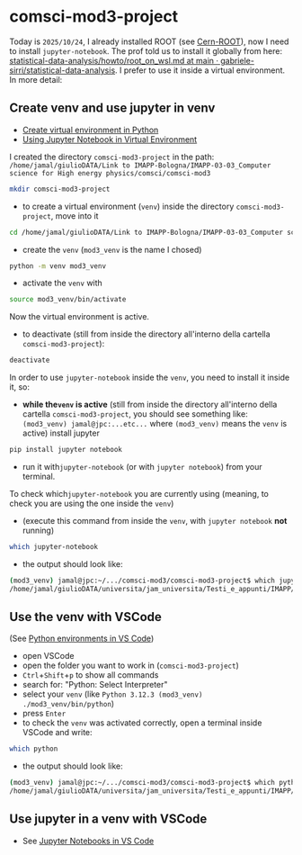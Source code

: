 # comsci-mod3-project

Today is `2025/10/24`, I already installed ROOT (see [Cern-ROOT](https://github.com/giuliogiamello/Cern-ROOT)), now I need to install `jupyter-notebook`.
The prof told us to install it globally from here: [statistical-data-analysis/howto/root_on_wsl.md at main · gabriele-sirri/statistical-data-analysis](https://github.com/gabriele-sirri/statistical-data-analysis/blob/main/howto/root_on_wsl.md).
I prefer to use it inside a virtual environment.
In more detail:

## Create venv and use jupyter in venv

- [Create virtual environment in Python](https://www.geeksforgeeks.org/create-virtual-environment-using-venv-python/)
- [Using Jupyter Notebook in Virtual Environment](https://www.geeksforgeeks.org/using-jupyter-notebook-in-virtual-environment/)

I created the directory `comsci-mod3-project` in the path: `/home/jamal/giulioDATA/Link to IMAPP-Bologna/IMAPP-03-03_Computer science for High energy physics/comsci/comsci-mod3`

```bash
mkdir comsci-mod3-project
```

- to create a virtual environment (`venv`) inside the directory `comsci-mod3-project`, move into it

```bash
cd /home/jamal/giulioDATA/Link to IMAPP-Bologna/IMAPP-03-03_Computer science for High energy physics/comsci/comsci-mod3comsci-mod3-project
```

- create the `venv` (`mod3_venv` is the name I chosed)

```bash
python -m venv mod3_venv
```

- activate the `venv` with

```bash
source mod3_venv/bin/activate
```

Now the virtual environment is active. 

- to deactivate (still from inside the directory all'interno della cartella `comsci-mod3-project`):

```bash
deactivate
```

In order to use `jupyter-notebook` inside the `venv`, you need to install it inside it, so:

- **while the`venv` is active** (still from inside the directory all'interno della cartella `comsci-mod3-project`, you should see something like: `(mod3_venv) jamal@jpc:...etc...` where `(mod3_venv)` means the `venv` is active) install jupyter

```bash
pip install jupyter notebook
```

- run it with`jupyter-notebook` (or with `jupyter notebook`) from your terminal.

To check which`jupyter-notebook` you are currently using (meaning, to check you are using the one inside the `venv`)

- (execute this command from inside the `venv`, with `jupyter notebook` **not** running)

```bash
which jupyter-notebook
```

- the output should look like:

```bash
(mod3_venv) jamal@jpc:~/.../comsci-mod3/comsci-mod3-project$ which jupyter-notebook
/home/jamal/giulioDATA/universita/jam_universita/Testi_e_appunti/IMAPP/IMAPP-Bologna/IMAPP-03-03_Computer science for High energy physics/comsci/comsci-mod3/comsci-mod3-project/mod3_venv/bin/jupyter-notebook
```

## Use the venv with VSCode

(See [Python environments in VS Code](https://code.visualstudio.com/docs/python/environments))

- open VSCode
- open the folder you want to work in (`comsci-mod3-project`)
- `Ctrl`+`Shift`+`p` to show all commands
- search for: "Python: Select Interpreter"
- select your `venv` (like `Python 3.12.3 (mod3_venv) ./mod3_venv/bin/python`)
- press `Enter`
- to check the `venv` was activated correctly, open a terminal inside VSCode and write:

```bash
which python
```

- the output should look like:

```bash
(mod3_venv) jamal@jpc:~/.../comsci-mod3/comsci-mod3-project$ which python
/home/jamal/giulioDATA/universita/jam_universita/Testi_e_appunti/IMAPP/IMAPP-Bologna/IMAPP-03-03_Computer science for High energy physics/comsci/comsci-mod3/comsci-mod3-project/mod3_venv/bin/python
```

## Use jupyter in a venv with VSCode

- See [Jupyter Notebooks in VS Code](https://code.visualstudio.com/docs/datascience/jupyter-notebooks)
